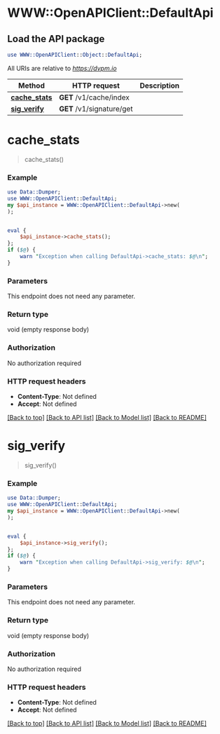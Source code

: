 # WWW::OpenAPIClient::DefaultApi

## Load the API package
```perl
use WWW::OpenAPIClient::Object::DefaultApi;
```

All URIs are relative to *https://dvpm.io*

Method | HTTP request | Description
------------- | ------------- | -------------
[**cache_stats**](DefaultApi.md#cache_stats) | **GET** /v1/cache/index | 
[**sig_verify**](DefaultApi.md#sig_verify) | **GET** /v1/signature/get | 


# **cache_stats**
> cache_stats()



### Example 
```perl
use Data::Dumper;
use WWW::OpenAPIClient::DefaultApi;
my $api_instance = WWW::OpenAPIClient::DefaultApi->new(
);


eval { 
    $api_instance->cache_stats();
};
if ($@) {
    warn "Exception when calling DefaultApi->cache_stats: $@\n";
}
```

### Parameters
This endpoint does not need any parameter.

### Return type

void (empty response body)

### Authorization

No authorization required

### HTTP request headers

 - **Content-Type**: Not defined
 - **Accept**: Not defined

[[Back to top]](#) [[Back to API list]](../README.md#documentation-for-api-endpoints) [[Back to Model list]](../README.md#documentation-for-models) [[Back to README]](../README.md)

# **sig_verify**
> sig_verify()



### Example 
```perl
use Data::Dumper;
use WWW::OpenAPIClient::DefaultApi;
my $api_instance = WWW::OpenAPIClient::DefaultApi->new(
);


eval { 
    $api_instance->sig_verify();
};
if ($@) {
    warn "Exception when calling DefaultApi->sig_verify: $@\n";
}
```

### Parameters
This endpoint does not need any parameter.

### Return type

void (empty response body)

### Authorization

No authorization required

### HTTP request headers

 - **Content-Type**: Not defined
 - **Accept**: Not defined

[[Back to top]](#) [[Back to API list]](../README.md#documentation-for-api-endpoints) [[Back to Model list]](../README.md#documentation-for-models) [[Back to README]](../README.md)

